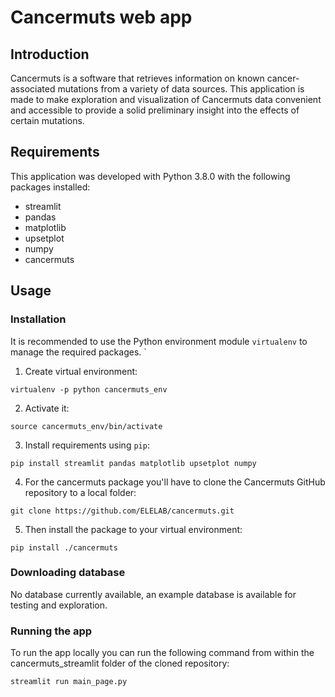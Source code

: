 
# Cancermuts web app

## Introduction

Cancermuts is a software that retrieves information on known cancer-associated mutations from a variety of data sources. This application 
is made to make exploration and visualization of Cancermuts data convenient and accessible to provide a solid preliminary insight into 
the effects of certain mutations.

## Requirements

This application was developed with Python 3.8.0 with the following packages installed:

- streamlit
- pandas
- matplotlib
- upsetplot
- numpy
- cancermuts

## Usage

### Installation

It is recommended to use the Python environment module `virtualenv` to manage the required packages.
`
1. Create virtual environment:
```
virtualenv -p python cancermuts_env
```
2. Activate it:
```
source cancermuts_env/bin/activate
```
3. Install requirements using `pip`:
```
pip install streamlit pandas matplotlib upsetplot numpy
```
4. For the cancermuts package you'll have to clone the Cancermuts GitHub repository to a local folder:
```
git clone https://github.com/ELELAB/cancermuts.git
```
5. Then install the package to your virtual environment:
```
pip install ./cancermuts
```
### Downloading database

No database currently available, an example database is available for testing and exploration.

### Running the app

To run the app locally you can run the following command from within the cancermuts_streamlit folder of the cloned repository:
```
streamlit run main_page.py
```

